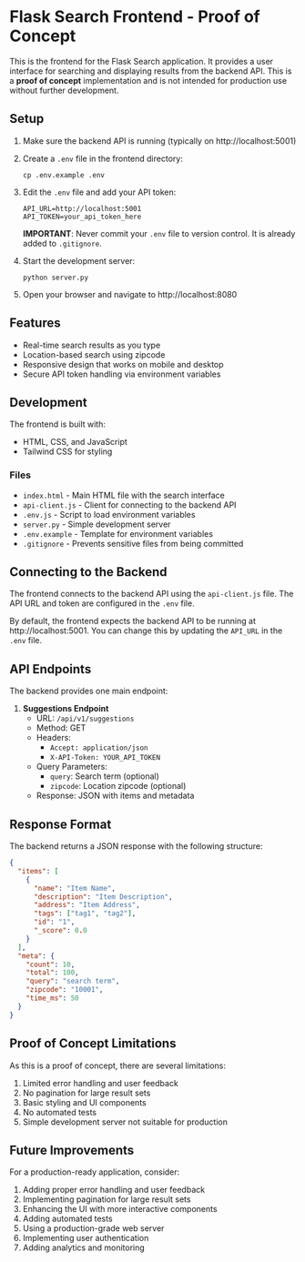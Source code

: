 # Flask Search Frontend - Proof of Concept

This is the frontend for the Flask Search application. It provides a user interface for searching and displaying results from the backend API. This is a **proof of concept** implementation and is not intended for production use without further development.

## Setup

1. Make sure the backend API is running (typically on http://localhost:5001)

2. Create a `.env` file in the frontend directory:
   ```
   cp .env.example .env
   ```

3. Edit the `.env` file and add your API token:
   ```
   API_URL=http://localhost:5001
   API_TOKEN=your_api_token_here
   ```
   **IMPORTANT**: Never commit your `.env` file to version control. It is already added to `.gitignore`.

4. Start the development server:
   ```
   python server.py
   ```

5. Open your browser and navigate to http://localhost:8080

## Features

- Real-time search results as you type
- Location-based search using zipcode
- Responsive design that works on mobile and desktop
- Secure API token handling via environment variables

## Development

The frontend is built with:
- HTML, CSS, and JavaScript
- Tailwind CSS for styling

### Files

- `index.html` - Main HTML file with the search interface
- `api-client.js` - Client for connecting to the backend API
- `.env.js` - Script to load environment variables
- `server.py` - Simple development server
- `.env.example` - Template for environment variables
- `.gitignore` - Prevents sensitive files from being committed

## Connecting to the Backend

The frontend connects to the backend API using the `api-client.js` file. The API URL and token are configured in the `.env` file.

By default, the frontend expects the backend API to be running at http://localhost:5001. You can change this by updating the `API_URL` in the `.env` file.

## API Endpoints

The backend provides one main endpoint:

1. **Suggestions Endpoint**
   - URL: `/api/v1/suggestions`
   - Method: GET
   - Headers: 
     - `Accept: application/json`
     - `X-API-Token: YOUR_API_TOKEN`
   - Query Parameters:
     - `query`: Search term (optional)
     - `zipcode`: Location zipcode (optional)
   - Response: JSON with items and metadata

## Response Format

The backend returns a JSON response with the following structure:

```json
{
  "items": [
    {
      "name": "Item Name",
      "description": "Item Description",
      "address": "Item Address",
      "tags": ["tag1", "tag2"],
      "id": "1",
      "_score": 0.0
    }
  ],
  "meta": {
    "count": 10,
    "total": 100,
    "query": "search term",
    "zipcode": "10001",
    "time_ms": 50
  }
}
```

## Proof of Concept Limitations

As this is a proof of concept, there are several limitations:

1. Limited error handling and user feedback
2. No pagination for large result sets
3. Basic styling and UI components
4. No automated tests
5. Simple development server not suitable for production

## Future Improvements

For a production-ready application, consider:

1. Adding proper error handling and user feedback
2. Implementing pagination for large result sets
3. Enhancing the UI with more interactive components
4. Adding automated tests
5. Using a production-grade web server
6. Implementing user authentication
7. Adding analytics and monitoring 